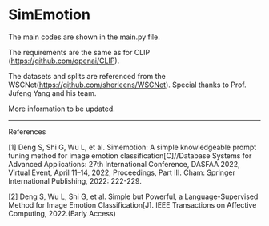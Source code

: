 # SimEmotion

The main codes are shown in the main.py file.

The requirements are the same as for CLIP (https://github.com/openai/CLIP).

The datasets and splits are referenced from the WSCNet(https://github.com/sherleens/WSCNet). 
Special thanks to Prof. Jufeng Yang and his team.

More information to be updated.

------------

References

[1] Deng S, Shi G, Wu L, et al. Simemotion: A simple knowledgeable prompt tuning method for image emotion classification[C]//Database Systems for Advanced Applications: 27th International Conference, DASFAA 2022, Virtual Event, April 11–14, 2022, Proceedings, Part III. Cham: Springer International Publishing, 2022: 222-229.

[2] Deng S, Wu L, Shi G, et al. Simple but Powerful, a Language-Supervised Method for Image Emotion Classification[J]. IEEE Transactions on Affective Computing, 2022.(Early Access)
